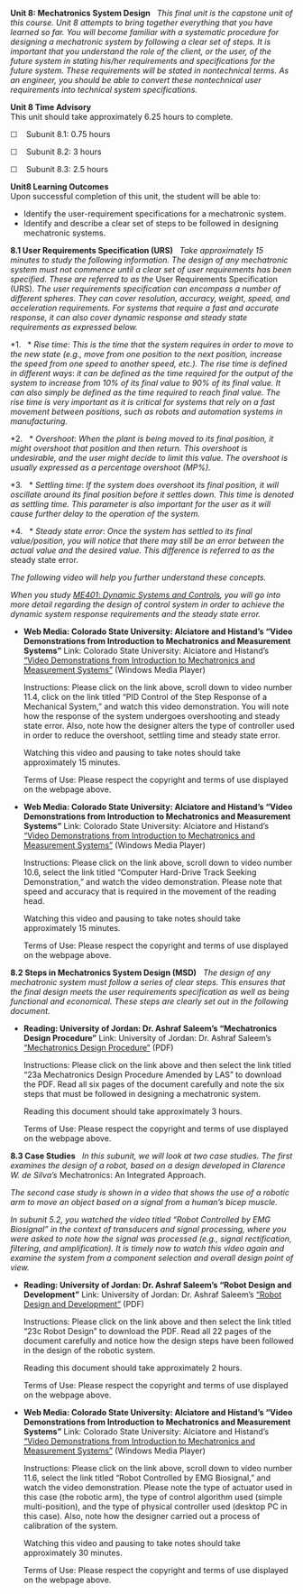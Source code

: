 **Unit 8: Mechatronics System Design** <span id="8"></span> 
*This final unit is the capstone unit of this course. Unit 8 attempts to
bring together everything that you have learned so far. You will become
familiar with a systematic procedure for designing a mechatronic system
by following a clear set of steps. It is important that you understand
the role of the client, or the user, of the future system in stating
his/her requirements and specifications for the future system. These
requirements will be stated in nontechnical terms. As an engineer, you
should be able to convert these nontechnical user requirements into
technical system specifications.*

**Unit 8 Time Advisory**  
This unit should take approximately 6.25 hours to complete.  
  
 ☐    Subunit 8.1: 0.75 hours  
  
 ☐    Subunit 8.2: 3 hours  
  
 ☐    Subunit 8.3: 2.5 hours

**Unit8 Learning Outcomes**  
Upon successful completion of this unit, the student will be able to:
-   Identify the user-requirement specifications for a mechatronic
    system.
-   Identify and describe a clear set of steps to be followed in
    designing mechatronic systems.

**8.1 User Requirements Specification (URS)** <span id="8.1"></span> 
*Take approximately 15 minutes to study the following information. The
design of any mechatronic system must not commence until a clear set of
user requirements has been specified. These are referred to as the* User
Requirements Specification (URS). *The user requirements specification
can encompass a number of different spheres. They can cover resolution,
accuracy, weight, speed, and acceleration requirements. For systems that
require a fast and accurate response, it can also cover dynamic response
and steady state requirements as expressed below.*  
  
 *1.   * *Rise time*: *This is the time that the system requires in
order to move to the new state (e.g., move from one position to the next
position, increase the speed from one speed to another speed, etc.). The
rise time is defined in different ways*: *it can be defined as the time
required for the output of the system to increase from 10% of its final
value to 90% of its final value. It can also simply be defined as the
time required to reach final value. The rise time is very important as
it is critical for systems that rely on a fast movement between
positions, such as robots and automation systems in manufacturing.*  
  
 *2.   * *Overshoot*: *When the plant is being moved to its final
position, it might overshoot that position and then return. This
overshoot is undesirable, and the user might decide to limit this value.
The overshoot is usually expressed as a percentage overshoot (MP%).*  
  
 *3.   * *Settling time*: *If the system does overshoot its final
position, it will oscillate around its final position before it settles
down. This time is denoted as settling time. This parameter is also
important for the user as it will cause further delay to the operation
of the system.*  
  
 *4.   * *Steady state error*: *Once the system has settled to its final
value/position, you will notice that there may still be an error between
the actual value and the desired value. This difference is referred to
as the* steady state error.  
  
 *The following video will help you further understand these
concepts.*  
  
 *When you study* [*ME401*: *Dynamic Systems and
Controls*](http://www.saylor.org/courses/me401/)*, you will go into more
detail regarding the design of control system in order to achieve the
dynamic system response requirements and the steady state error.*

-   **Web Media: Colorado State University: Alciatore and Histand’s
    “Video Demonstrations from Introduction to Mechatronics and
    Measurement Systems”**
    Link: Colorado State University: Alciatore and Histand’s [“Video
    Demonstrations from Introduction to Mechatronics and Measurement
    Systems”](http://mechatronics.colostate.edu/book/video_demos.html) (Windows
    Media Player)  
      
     Instructions: Please click on the link above, scroll down to video
    number 11.4, click on the link titled “PID Control of the Step
    Response of a Mechanical System,” and watch this video
    demonstration. You will note how the response of the system
    undergoes overshooting and steady state error. Also, note how the
    designer alters the type of controller used in order to reduce the
    overshoot, settling time and steady state error.  
      
     Watching this video and pausing to take notes should take
    approximately 15 minutes.  
      
     Terms of Use: Please respect the copyright and terms of use
    displayed on the webpage above.

-   **Web Media: Colorado State University: Alciatore and Histand’s
    “Video Demonstrations from Introduction to Mechatronics and
    Measurement Systems”**
    Link: Colorado State University: Alciatore and Histand’s [“Video
    Demonstrations from Introduction to Mechatronics and Measurement
    Systems”](http://mechatronics.colostate.edu/book/video_demos.html) (Windows
    Media Player)  
      
     Instructions: Please click on the link above, scroll down to video
    number 10.6, select the link titled “Computer Hard-Drive Track
    Seeking Demonstration,” and watch the video demonstration. Please
    note that speed and accuracy that is required in the movement of the
    reading head.  
      
     Watching this video and pausing to take notes should take
    approximately 15 minutes.  
      
     Terms of Use: Please respect the copyright and terms of use
    displayed on the webpage above.

**8.2 Steps in Mechatronics System Design (MSD)** <span
id="8.2"></span> 
*The design of any mechatronic system must follow a series of clear
steps. This ensures that the final design meets the user requirements
specification as well as being functional and economical. These steps
are clearly set out in the following document.*

-   **Reading: University of Jordan: Dr. Ashraf Saleem’s “Mechatronics
    Design Procedure”**
    Link: University of Jordan: Dr. Ashraf Saleem’s [“Mechatronics
    Design
    Procedure”](http://www2.ju.edu.jo/sites/Academic/l.sharif/Material/Forms/AllItems.aspx?RootFolder=%2fsites%2fAcademic%2fl%2esharif%2fMaterial%2fMSD%20extra%20material&FolderCTID=&View=%7bA0E71073%2d59AD%2d4A99%2dACC6%2d800786A5413C%7d) (PDF)  
      
     Instructions: Please click on the link above and then select the
    link titled “23a Mechatronics Design Procedure Amended by LAS” to
    download the PDF. Read all six pages of the document carefully and
    note the six steps that must be followed in designing a mechatronic
    system.  
      
     Reading this document should take approximately 3 hours.  
      
     Terms of Use: Please respect the copyright and terms of use
    displayed on the webpage above.

**8.3 Case Studies** <span id="8.3"></span> 
*In this subunit, we will look at two case studies. The first examines
the design of a robot, based on a design developed in Clarence W. de
Silva’s* Mechatronics: An Integrated Approach.  
  
 *The second case study is shown in a video that shows the use of a
robotic arm to move an object based on a signal from a human’s bicep
muscle.*  
  
 *In subunit 5.2, you watched the video titled “Robot Controlled by EMG
Biosignal” in the context of transducers and signal processing, where
you were asked to note how the signal was processed (e.g., signal
rectification, filtering, and amplification). It is timely now to watch
this video again and examine the system from a component selection and
overall design point of view.*

-   **Reading: University of Jordan: Dr. Ashraf Saleem’s “Robot Design
    and Development”**
    Link: University of Jordan: Dr. Ashraf Saleem’s [“Robot Design and
    Development”](http://www2.ju.edu.jo/sites/Academic/l.sharif/Material/Forms/AllItems.aspx?RootFolder=%2fsites%2fAcademic%2fl%2esharif%2fMaterial%2fMSD%20extra%20material&FolderCTID=&View=%7bA0E71073%2d59AD%2d4A99%2dACC6%2d800786A5413C%7d) (PDF)  
      
     Instructions: Please click on the link above and then select the
    link titled “23c Robot Design” to download the PDF. Read all 22
    pages of the document carefully and notice how the design steps have
    been followed in the design of the robotic system.  
      
     Reading this document should take approximately 2 hours.  
      
     Terms of Use: Please respect the copyright and terms of use
    displayed on the webpage above.

-   **Web Media: Colorado State University: Alciatore and Histand’s
    “Video Demonstrations from Introduction to Mechatronics and
    Measurement Systems”**
    Link: Colorado State University: Alciatore and Histand’s [“Video
    Demonstrations from Introduction to Mechatronics and Measurement
    Systems”](http://mechatronics.colostate.edu/book/video_demos.html) (Windows
    Media Player)  
      
     Instructions: Please click on the link above, scroll down to video
    number 11.6, select the link titled “Robot Controlled by EMG
    Biosignal,” and watch the video demonstration. Please note the type
    of actuator used in this case (the robotic arm), the type of control
    algorithm used (simple multi-position), and the type of physical
    controller used (desktop PC in this case). Also, note how the
    designer carried out a process of calibration of the system.  
      
     Watching this video and pausing to take notes should take
    approximately 30 minutes.  
      
     Terms of Use: Please respect the copyright and terms of use
    displayed on the webpage above.


